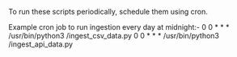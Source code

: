 To run these scripts periodically, schedule them using cron.

Example cron job to run ingestion every day at midnight:-
0 0 * * * /usr/bin/python3 /ingest_csv_data.py
0 0 * * * /usr/bin/python3 /ingest_api_data.py